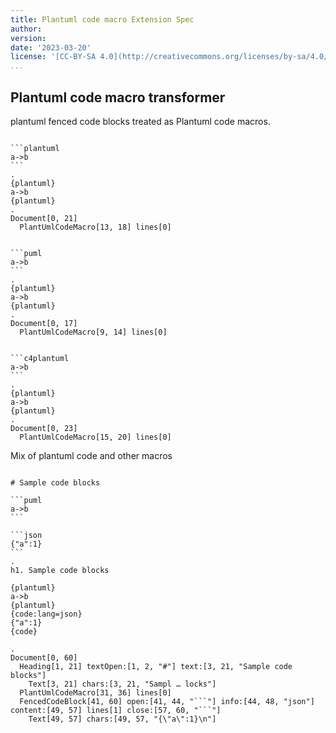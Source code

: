 ```yaml
---
title: Plantuml code macro Extension Spec
author:
version:
date: '2023-03-20'
license: '[CC-BY-SA 4.0](http://creativecommons.org/licenses/by-sa/4.0/)'
...
```



## Plantuml code macro transformer

plantuml fenced code blocks treated as Plantuml code macros.

```````````````````````````````` example Plantuml code macro transformer: 1

```plantuml
a->b
```
.
{plantuml}
a->b
{plantuml}
.
Document[0, 21]
  PlantUmlCodeMacro[13, 18] lines[0]
````````````````````````````````


```````````````````````````````` example Plantuml code macro transformer: 2

```puml
a->b
```
.
{plantuml}
a->b
{plantuml}
.
Document[0, 17]
  PlantUmlCodeMacro[9, 14] lines[0]
````````````````````````````````


```````````````````````````````` example Plantuml code macro transformer: 3

```c4plantuml
a->b
```
.
{plantuml}
a->b
{plantuml}
.
Document[0, 23]
  PlantUmlCodeMacro[15, 20] lines[0]
````````````````````````````````

Mix of plantuml code and other macros

```````````````````````````````` example Plantuml code macro transformer: 4

# Sample code blocks

```puml
a->b
```

```json
{"a":1}
```
.
h1. Sample code blocks

{plantuml}
a->b
{plantuml}
{code:lang=json}
{"a":1}
{code}

.
Document[0, 60]
  Heading[1, 21] textOpen:[1, 2, "#"] text:[3, 21, "Sample code blocks"]
    Text[3, 21] chars:[3, 21, "Sampl … locks"]
  PlantUmlCodeMacro[31, 36] lines[0]
  FencedCodeBlock[41, 60] open:[41, 44, "```"] info:[44, 48, "json"] content:[49, 57] lines[1] close:[57, 60, "```"]
    Text[49, 57] chars:[49, 57, "{\"a\":1}\n"]
````````````````````````````````